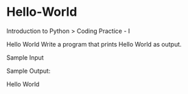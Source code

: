 # Hello-World
Introduction to Python > Coding Practice - I

Hello World
Write a program that prints Hello World as output.

Sample Input



Sample Output:

Hello World
